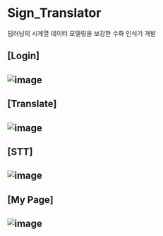 # Sign_Translator
딥러닝의 시계열 데이터 모델링을 보강한 수화 인식기 개발

[Login]
---
![image](https://github.com/user-attachments/assets/e29fd2f0-241f-4f43-ab6f-b67d7e902d0c)
----
[Translate]
---
![image](https://github.com/user-attachments/assets/38aca8b6-ec9d-4e4b-bd86-50d62028e3fb)
---
[STT]
---
![image](https://github.com/user-attachments/assets/6aca2763-fc2e-46b6-beff-82aca84d850b)
---
[My Page]
---
![image](https://github.com/user-attachments/assets/2c83bf7a-db20-4344-9351-a2b2b9fcbea5)
---
